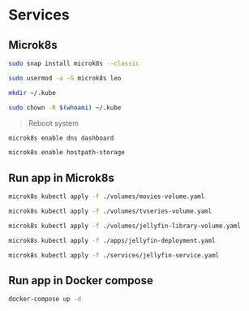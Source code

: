 # Services

## Microk8s

```bash
sudo snap install microk8s --classic
```

```bash
sudo usermod -a -G microk8s leo
```

```bash
mkdir ~/.kube
```

```bash
sudo chown -R $(whoami) ~/.kube
```

> Reboot system

```bash
microk8s enable dns dashboard
```

```bash
microk8s enable hostpath-storage
```

## Run app in Microk8s

```bash
microk8s kubectl apply -f ./volumes/movies-volume.yaml
```

```bash
microk8s kubectl apply -f ./volumes/tvseries-volume.yaml
```

```bash
microk8s kubectl apply -f ./volumes/jellyfin-library-volume.yaml
```

```bash
microk8s kubectl apply -f ./apps/jellyfin-deployment.yaml
```

```bash
microk8s kubectl apply -f ./services/jellyfin-service.yaml
```

## Run app in Docker compose

```bash
docker-compose up -d
```
